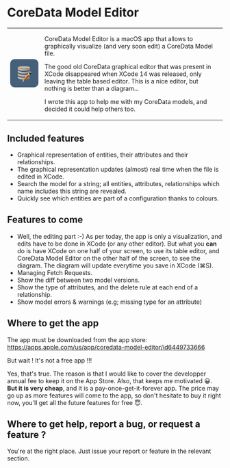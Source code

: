 # CoreData Model Editor

<table border='0 px'>
<tr>
<td>
      
![](Icon-256.png)
      
</td>
<td>
      
CoreData Model Editor is a macOS app that allows to graphically visualize (and very soon edit) a CoreData Model file.

The good old CoreData graphical editor that was present in XCode disappeared when XCode 14 was released, only leaving the table based editor. This is a nice editor, but nothing is better than a diagram...

I wrote this app to help me with my CoreData models, and decided it could help others too.
      
</td>
</tr>
</table>
  
## Included features

* Graphical representation of entities, their attributes and their relationships.
* The graphical representation updates (almost) real time when the file is edited in XCode.
* Search the model for a string; all entities, attributes, relationships which name includes this string are revealed.
* Quickly see which entities are part of a configuration thanks to colours.


## Features to come

* Well, the editing part :-) As per today, the app is only a visualization, and edits have to be done in XCode (or any other editor). But what you **can** do is have XCode on one half of your screen, to use its table editor, and CoreData Model Editor on the other half of the screen, to see the diagram. The diagram will update everytime you save in XCode (⌘S).
* Managing Fetch Requests.
* Show the diff between two model versions.
* Show the type of attributes, and the delete rule at each end of a relationship.
* Show model errors & warnings (e.g; missing type for an attribute)


## Where to get the app

The app must be downloaded from the app store: https://apps.apple.com/us/app/coredata-model-editor/id6449733666

But wait ! It's not a free app !!!

Yes, that's true. The reason is that I would like to cover the developper annual fee to keep it on the App Store. Also, that keeps me motivated 😀.
**But it is very cheap**, and it is a pay-once-get-it-forever app. The price may go up as more features will come to the app, so don't hesitate to buy it right now, you'll get all the future features for free 😇.


## Where to get help, report a bug, or request a feature ?

You're at the right place. Just issue your report or feature in the relevant section.
